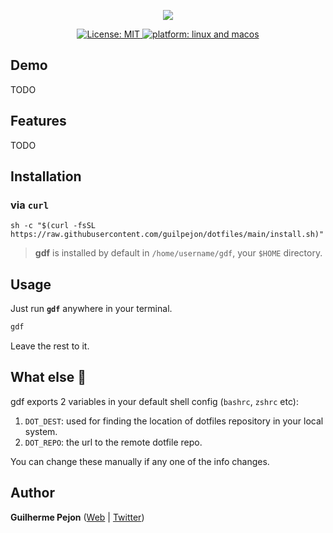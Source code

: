 <p align="center">
   <img src="https://user-images.githubusercontent.com/871362/67146077-9bb93f80-f25d-11e9-9119-dbd83b6b4b62.png">
</p>

<p align="center">
  <a href="https://github.com/Bhupesh-V/dotman/blob/master/LICENSE">
    <img alt="License: MIT" src="https://img.shields.io/github/license/Bhupesh-V/dotman" />
  </a>
  <a href="">
    <img alt="platform: linux and macos" src="https://img.shields.io/badge/platform-GNU/Linux %7C MacOS-blue">
  </a>
</p>

## Demo

TODO

## Features

TODO


## Installation

### via `curl`

```shell
sh -c "$(curl -fsSL https://raw.githubusercontent.com/guilpejon/dotfiles/main/install.sh)"
```

> **gdf** is installed by default in `/home/username/gdf`, your `$HOME` directory.

## Usage

Just run **`gdf`** anywhere in your terminal.

```bash
gdf
```
Leave the rest to it.

## What else 👀

gdf exports 2 variables in your default shell config (`bashrc`, `zshrc` etc):

1. `DOT_DEST`: used for finding the location of dotfiles repository in your local system.
2. `DOT_REPO`: the url to the remote dotfile repo.

You can change these manually if any one of the info changes.

## Author

**Guilherme Pejon** ([Web](https://guilpejon.me) | [Twitter](https://twitter.com/guilpejon))
